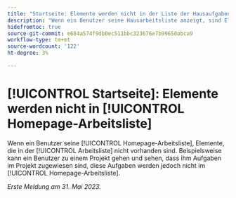```yaml
---
title: "Startseite: Elemente werden nicht in der Liste der Hausaufgaben angezeigt."
description: "Wenn ein Benutzer seine Hausarbeitsliste anzeigt, sind Elemente, die in der Arbeitsliste angezeigt werden sollen, nicht vorhanden. Ein Benutzer kann beispielsweise zu einem Projekt gehen und sehen, dass ihm Aufgaben im Projekt zugewiesen sind, diese Aufgaben jedoch nicht in der Arbeitsliste des Benutzers angezeigt werden."
hidefromtoc: true
source-git-commit: e684a574f9db0ec511bbc323676e7b99650abca9
workflow-type: tm+mt
source-wordcount: '122'
ht-degree: 3%

---
```



# [!UICONTROL Startseite]: Elemente werden nicht in [!UICONTROL Homepage-Arbeitsliste]

Wenn ein Benutzer seine [!UICONTROL Homepage-Arbeitsliste], Elemente, die in der [!UICONTROL Arbeitsliste] nicht vorhanden sind. Beispielsweise kann ein Benutzer zu einem Projekt gehen und sehen, dass ihm Aufgaben im Projekt zugewiesen sind, diese Aufgaben werden jedoch nicht im [!UICONTROL Homepage-Arbeitsliste].

_Erste Meldung am 31. Mai 2023._

